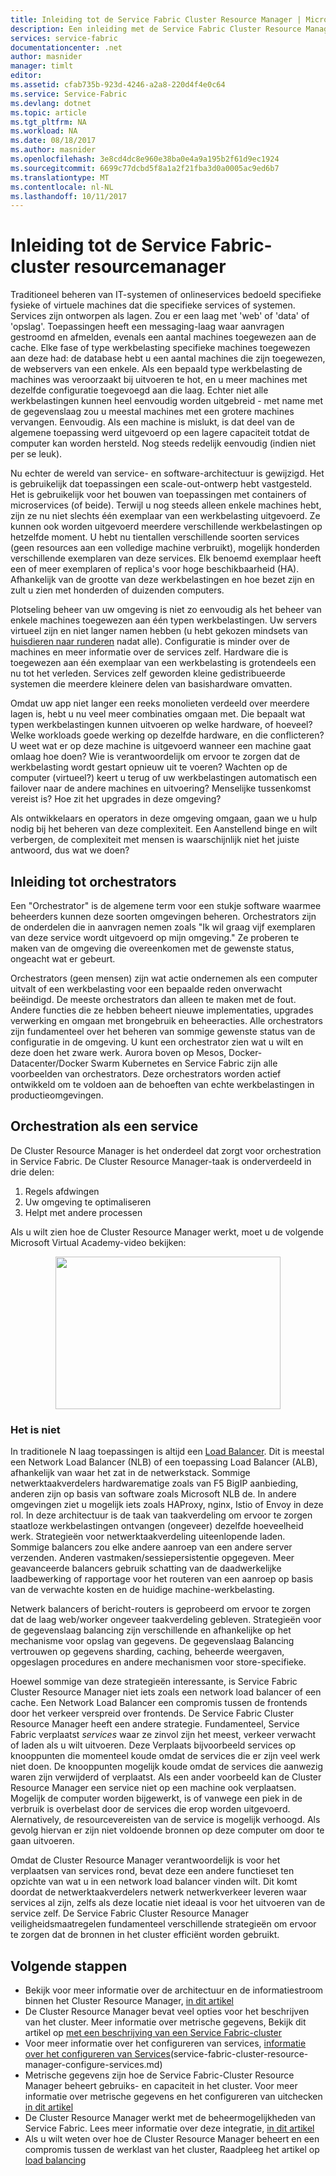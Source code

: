 ```yaml
---
title: Inleiding tot de Service Fabric Cluster Resource Manager | Microsoft Docs
description: Een inleiding met de Service Fabric Cluster Resource Manager.
services: service-fabric
documentationcenter: .net
author: masnider
manager: timlt
editor: 
ms.assetid: cfab735b-923d-4246-a2a8-220d4f4e0c64
ms.service: Service-Fabric
ms.devlang: dotnet
ms.topic: article
ms.tgt_pltfrm: NA
ms.workload: NA
ms.date: 08/18/2017
ms.author: masnider
ms.openlocfilehash: 3e8cd4dc8e960e38ba0e4a9a195b2f61d9ec1924
ms.sourcegitcommit: 6699c77dcbd5f8a1a2f21fba3d0a0005ac9ed6b7
ms.translationtype: MT
ms.contentlocale: nl-NL
ms.lasthandoff: 10/11/2017
---
```

# <a name="introducing-the-service-fabric-cluster-resource-manager"></a>Inleiding tot de Service Fabric-cluster resourcemanager
Traditioneel beheren van IT-systemen of onlineservices bedoeld specifieke fysieke of virtuele machines dat die specifieke services of systemen. Services zijn ontworpen als lagen. Zou er een laag met 'web' of 'data' of 'opslag'. Toepassingen heeft een messaging-laag waar aanvragen gestroomd en afmelden, evenals een aantal machines toegewezen aan de cache. Elke fase of type werkbelasting specifieke machines toegewezen aan deze had: de database hebt u een aantal machines die zijn toegewezen, de webservers van een enkele. Als een bepaald type werkbelasting de machines was veroorzaakt bij uitvoeren te hot, en u meer machines met dezelfde configuratie toegevoegd aan die laag. Echter niet alle werkbelastingen kunnen heel eenvoudig worden uitgebreid - met name met de gegevenslaag zou u meestal machines met een grotere machines vervangen. Eenvoudig. Als een machine is mislukt, is dat deel van de algemene toepassing werd uitgevoerd op een lagere capaciteit totdat de computer kan worden hersteld. Nog steeds redelijk eenvoudig (indien niet per se leuk).

Nu echter de wereld van service- en software-architectuur is gewijzigd. Het is gebruikelijk dat toepassingen een scale-out-ontwerp hebt vastgesteld. Het is gebruikelijk voor het bouwen van toepassingen met containers of microservices (of beide). Terwijl u nog steeds alleen enkele machines hebt, zijn ze nu niet slechts één exemplaar van een werkbelasting uitgevoerd. Ze kunnen ook worden uitgevoerd meerdere verschillende werkbelastingen op hetzelfde moment. U hebt nu tientallen verschillende soorten services (geen resources aan een volledige machine verbruikt), mogelijk honderden verschillende exemplaren van deze services. Elk benoemd exemplaar heeft een of meer exemplaren of replica's voor hoge beschikbaarheid (HA). Afhankelijk van de grootte van deze werkbelastingen en hoe bezet zijn en zult u zien met honderden of duizenden computers. 

Plotseling beheer van uw omgeving is niet zo eenvoudig als het beheer van enkele machines toegewezen aan één typen werkbelastingen. Uw servers virtueel zijn en niet langer namen hebben (u hebt gekozen mindsets van [huisdieren naar runderen](http://www.slideshare.net/randybias/architectures-for-open-and-scalable-clouds/20) nadat alle). Configuratie is minder over de machines en meer informatie over de services zelf. Hardware die is toegewezen aan één exemplaar van een werkbelasting is grotendeels een nu tot het verleden. Services zelf geworden kleine gedistribueerde systemen die meerdere kleinere delen van basishardware omvatten.

Omdat uw app niet langer een reeks monolieten verdeeld over meerdere lagen is, hebt u nu veel meer combinaties omgaan met. Die bepaalt wat typen werkbelastingen kunnen uitvoeren op welke hardware, of hoeveel? Welke workloads goede werking op dezelfde hardware, en die conflicteren? U weet wat er op deze machine is uitgevoerd wanneer een machine gaat omlaag hoe doen? Wie is verantwoordelijk om ervoor te zorgen dat de werkbelasting wordt gestart opnieuw uit te voeren? Wachten op de computer (virtueel?) keert u terug of uw werkbelastingen automatisch een failover naar de andere machines en uitvoering? Menselijke tussenkomst vereist is? Hoe zit het upgrades in deze omgeving?

Als ontwikkelaars en operators in deze omgeving omgaan, gaan we u hulp nodig bij het beheren van deze complexiteit. Een Aanstellend binge en wilt verbergen, de complexiteit met mensen is waarschijnlijk niet het juiste antwoord, dus wat we doen?

## <a name="introducing-orchestrators"></a>Inleiding tot orchestrators
Een "Orchestrator" is de algemene term voor een stukje software waarmee beheerders kunnen deze soorten omgevingen beheren. Orchestrators zijn de onderdelen die in aanvragen nemen zoals "Ik wil graag vijf exemplaren van deze service wordt uitgevoerd op mijn omgeving." Ze proberen te maken van de omgeving die overeenkomen met de gewenste status, ongeacht wat er gebeurt.

Orchestrators (geen mensen) zijn wat actie ondernemen als een computer uitvalt of een werkbelasting voor een bepaalde reden onverwacht beëindigd. De meeste orchestrators dan alleen te maken met de fout. Andere functies die ze hebben beheert nieuwe implementaties, upgrades verwerking en omgaan met brongebruik en beheeracties. Alle orchestrators zijn fundamenteel over het beheren van sommige gewenste status van de configuratie in de omgeving. U kunt een orchestrator zien wat u wilt en deze doen het zware werk. Aurora boven op Mesos, Docker-Datacenter/Docker Swarm Kubernetes en Service Fabric zijn alle voorbeelden van orchestrators. Deze orchestrators worden actief ontwikkeld om te voldoen aan de behoeften van echte werkbelastingen in productieomgevingen. 

## <a name="orchestration-as-a-service"></a>Orchestration als een service
De Cluster Resource Manager is het onderdeel dat zorgt voor orchestration in Service Fabric. De Cluster Resource Manager-taak is onderverdeeld in drie delen:

1. Regels afdwingen
2. Uw omgeving te optimaliseren
3. Helpt met andere processen

Als u wilt zien hoe de Cluster Resource Manager werkt, moet u de volgende Microsoft Virtual Academy-video bekijken:<center><a target="_blank" href="https://mva.microsoft.com/en-US/training-courses/building-microservices-applications-on-azure-service-fabric-16747?l=d4tka66yC_5706218965">
<img src="./media/service-fabric-cluster-resource-manager-introduction/ConceptsAndDemoVid.png" WIDTH="360" HEIGHT="244">
</a></center>

### <a name="what-it-isnt"></a>Het is niet
In traditionele N laag toepassingen is altijd een [Load Balancer](https://en.wikipedia.org/wiki/Load_balancing_(computing)). Dit is meestal een Network Load Balancer (NLB) of een toepassing Load Balancer (ALB), afhankelijk van waar het zat in de netwerkstack. Sommige netwerktaakverdelers hardwarematige zoals van F5 BigIP aanbieding, anderen zijn op basis van software zoals Microsoft NLB de. In andere omgevingen ziet u mogelijk iets zoals HAProxy, nginx, Istio of Envoy in deze rol. In deze architectuur is de taak van taakverdeling om ervoor te zorgen staatloze werkbelastingen ontvangen (ongeveer) dezelfde hoeveelheid werk. Strategieën voor netwerktaakverdeling uiteenlopende laden. Sommige balancers zou elke andere aanroep van een andere server verzenden. Anderen vastmaken/sessiepersistentie opgegeven. Meer geavanceerde balancers gebruik schatting van de daadwerkelijke laadbewerking of rapportage voor het routeren van een aanroep op basis van de verwachte kosten en de huidige machine-werkbelasting.

Netwerk balancers of bericht-routers is geprobeerd om ervoor te zorgen dat de laag web/worker ongeveer taakverdeling gebleven. Strategieën voor de gegevenslaag balancing zijn verschillende en afhankelijke op het mechanisme voor opslag van gegevens. De gegevenslaag Balancing vertrouwen op gegevens sharding, caching, beheerde weergaven, opgeslagen procedures en andere mechanismen voor store-specifieke.

Hoewel sommige van deze strategieën interessante, is Service Fabric Cluster Resource Manager niet iets zoals een network load balancer of een cache. Een Network Load Balancer een compromis tussen de frontends door het verkeer verspreid over frontends. De Service Fabric Cluster Resource Manager heeft een andere strategie. Fundamenteel, Service Fabric verplaatst *services* waar ze zinvol zijn het meest, verkeer verwacht of laden als u wilt uitvoeren. Deze Verplaats bijvoorbeeld services op knooppunten die momenteel koude omdat de services die er zijn veel werk niet doen. De knooppunten mogelijk koude omdat de services die aanwezig waren zijn verwijderd of verplaatst. Als een ander voorbeeld kan de Cluster Resource Manager een service niet op een machine ook verplaatsen. Mogelijk de computer worden bijgewerkt, is of vanwege een piek in de verbruik is overbelast door de services die erop worden uitgevoerd. Alernatively, de resourcevereisten van de service is mogelijk verhoogd. Als gevolg hiervan er zijn niet voldoende bronnen op deze computer om door te gaan uitvoeren. 

Omdat de Cluster Resource Manager verantwoordelijk is voor het verplaatsen van services rond, bevat deze een andere functieset ten opzichte van wat u in een network load balancer vinden wilt. Dit komt doordat de netwerktaakverdelers netwerk netwerkverkeer leveren waar services al zijn, zelfs als deze locatie niet ideaal is voor het uitvoeren van de service zelf. De Service Fabric Cluster Resource Manager veiligheidsmaatregelen fundamenteel verschillende strategieën om ervoor te zorgen dat de bronnen in het cluster efficiënt worden gebruikt.

## <a name="next-steps"></a>Volgende stappen
- Bekijk voor meer informatie over de architectuur en de informatiestroom binnen het Cluster Resource Manager, [in dit artikel](service-fabric-cluster-resource-manager-architecture.md)
- De Cluster Resource Manager bevat veel opties voor het beschrijven van het cluster. Meer informatie over metrische gegevens, Bekijk dit artikel op [met een beschrijving van een Service Fabric-cluster](service-fabric-cluster-resource-manager-cluster-description.md)
- Voor meer informatie over het configureren van services, [informatie over het configureren van Services](service-fabric-cluster-resource-manager-configure-services.md)(service-fabric-cluster-resource-manager-configure-services.md)
- Metrische gegevens zijn hoe de Service Fabric-Cluster Resource Manager beheert gebruiks- en capaciteit in het cluster. Voor meer informatie over metrische gegevens en het configureren van uitchecken [in dit artikel](service-fabric-cluster-resource-manager-metrics.md)
- De Cluster Resource Manager werkt met de beheermogelijkheden van Service Fabric. Lees meer informatie over deze integratie, [in dit artikel](service-fabric-cluster-resource-manager-management-integration.md)
- Als u wilt weten over hoe de Cluster Resource Manager beheert en een compromis tussen de werklast van het cluster, Raadpleeg het artikel op [load balancing](service-fabric-cluster-resource-manager-balancing.md)
